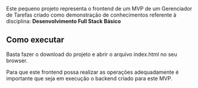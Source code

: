 
Este pequeno projeto representa o frontend de um MVP de um Gerenciador de Tarefas criado como demonstração de conhecimentos referente à disciplina:
 **Desenvolvimento Full Stack Básico** 

## Como executar 


Basta fazer o download do projeto e abrir o arquivo index.html no seu browser.

Para que este frontend possa realizar as operações adequadamente é importante que seja em execução o backend criado para este MVP.

